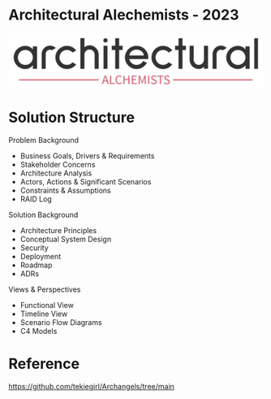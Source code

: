 # Architectural Alechemists - 2023

![logo](/resources/logo.jpg)

# Solution Structure

Problem Background
- Business Goals, Drivers & Requirements
- Stakeholder Concerns
- Architecture Analysis
- Actors, Actions & Significant Scenarios
- Constraints & Assumptions
- RAID Log

Solution Background
- Architecture Principles
- Conceptual System Design
- Security
- Deployment
- Roadmap
- ADRs

Views & Perspectives
- Functional View
- Timeline View
- Scenario Flow Diagrams
- C4 Models


# Reference
https://github.com/tekiegirl/Archangels/tree/main



